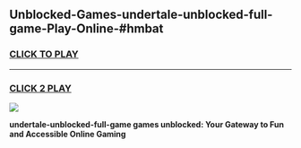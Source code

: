 
## Unblocked-Games-undertale-unblocked-full-game-Play-Online-#hmbat
<h3>
<a href="https://premium.freeplayer.one?title=undertale-unblocked-full-game&ref=27F">CLICK TO PLAY</a></h3>
<hr>

<h3>
<a href="https://premium.freeplayer.one?title=undertale-unblocked-full-game&ref=27F">CLICK 2 PLAY</a>
  
</h3>

<a href="https://premium.freeplayer.one?title=undertale-unblocked-full-game&ref=27F"><img src="https://clearcache.store/games.png"></a>


**undertale-unblocked-full-game games unblocked: Your Gateway to Fun and Accessible Online Gaming**
